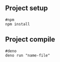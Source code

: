 ## Project setup

```
#npm
npm install

```

## Project compile

```
#deno
deno run "name-file"

```
